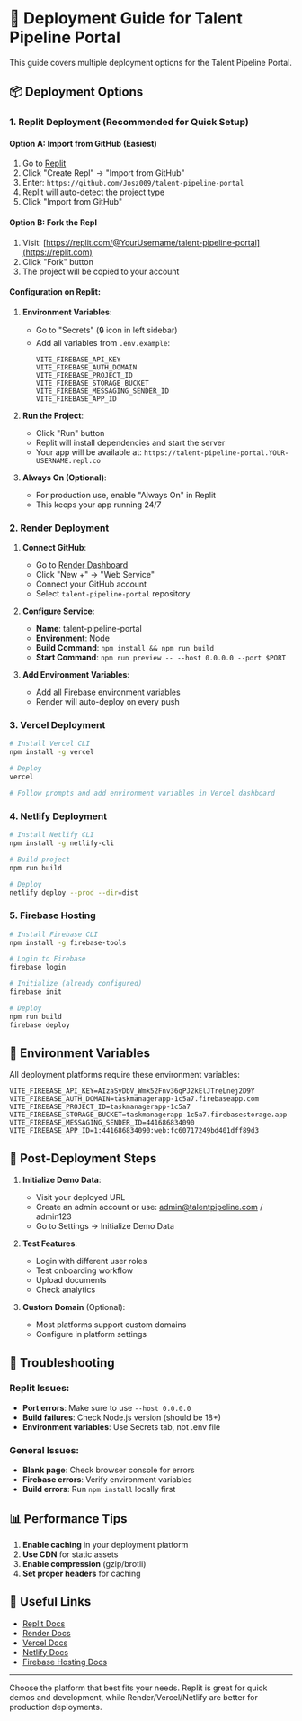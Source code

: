 # 🚀 Deployment Guide for Talent Pipeline Portal

This guide covers multiple deployment options for the Talent Pipeline Portal.

## 📦 Deployment Options

### 1. Replit Deployment (Recommended for Quick Setup)

#### Option A: Import from GitHub (Easiest)
1. Go to [Replit](https://replit.com)
2. Click "Create Repl" → "Import from GitHub"
3. Enter: `https://github.com/Josz009/talent-pipeline-portal`
4. Replit will auto-detect the project type
5. Click "Import from GitHub"

#### Option B: Fork the Repl
1. Visit: [https://replit.com/@YourUsername/talent-pipeline-portal](https://replit.com)
2. Click "Fork" button
3. The project will be copied to your account

#### Configuration on Replit:
1. **Environment Variables**: 
   - Go to "Secrets" (🔒 icon in left sidebar)
   - Add all variables from `.env.example`:
     ```
     VITE_FIREBASE_API_KEY
     VITE_FIREBASE_AUTH_DOMAIN
     VITE_FIREBASE_PROJECT_ID
     VITE_FIREBASE_STORAGE_BUCKET
     VITE_FIREBASE_MESSAGING_SENDER_ID
     VITE_FIREBASE_APP_ID
     ```

2. **Run the Project**:
   - Click "Run" button
   - Replit will install dependencies and start the server
   - Your app will be available at: `https://talent-pipeline-portal.YOUR-USERNAME.repl.co`

3. **Always On (Optional)**:
   - For production use, enable "Always On" in Replit
   - This keeps your app running 24/7

### 2. Render Deployment

1. **Connect GitHub**:
   - Go to [Render Dashboard](https://dashboard.render.com)
   - Click "New +" → "Web Service"
   - Connect your GitHub account
   - Select `talent-pipeline-portal` repository

2. **Configure Service**:
   - **Name**: talent-pipeline-portal
   - **Environment**: Node
   - **Build Command**: `npm install && npm run build`
   - **Start Command**: `npm run preview -- --host 0.0.0.0 --port $PORT`

3. **Add Environment Variables**:
   - Add all Firebase environment variables
   - Render will auto-deploy on every push

### 3. Vercel Deployment

```bash
# Install Vercel CLI
npm install -g vercel

# Deploy
vercel

# Follow prompts and add environment variables in Vercel dashboard
```

### 4. Netlify Deployment

```bash
# Install Netlify CLI
npm install -g netlify-cli

# Build project
npm run build

# Deploy
netlify deploy --prod --dir=dist
```

### 5. Firebase Hosting

```bash
# Install Firebase CLI
npm install -g firebase-tools

# Login to Firebase
firebase login

# Initialize (already configured)
firebase init

# Deploy
npm run build
firebase deploy
```

## 🔧 Environment Variables

All deployment platforms require these environment variables:

```env
VITE_FIREBASE_API_KEY=AIzaSyDbV_Wmk52Fnv36qPJ2kElJTreLnej2D9Y
VITE_FIREBASE_AUTH_DOMAIN=taskmanagerapp-1c5a7.firebaseapp.com
VITE_FIREBASE_PROJECT_ID=taskmanagerapp-1c5a7
VITE_FIREBASE_STORAGE_BUCKET=taskmanagerapp-1c5a7.firebasestorage.app
VITE_FIREBASE_MESSAGING_SENDER_ID=441686834090
VITE_FIREBASE_APP_ID=1:441686834090:web:fc60717249bd401dff89d3
```

## 🎯 Post-Deployment Steps

1. **Initialize Demo Data**:
   - Visit your deployed URL
   - Create an admin account or use: admin@talentpipeline.com / admin123
   - Go to Settings → Initialize Demo Data

2. **Test Features**:
   - Login with different user roles
   - Test onboarding workflow
   - Upload documents
   - Check analytics

3. **Custom Domain** (Optional):
   - Most platforms support custom domains
   - Configure in platform settings

## 🐛 Troubleshooting

### Replit Issues:
- **Port errors**: Make sure to use `--host 0.0.0.0`
- **Build failures**: Check Node.js version (should be 18+)
- **Environment variables**: Use Secrets tab, not .env file

### General Issues:
- **Blank page**: Check browser console for errors
- **Firebase errors**: Verify environment variables
- **Build errors**: Run `npm install` locally first

## 📊 Performance Tips

1. **Enable caching** in your deployment platform
2. **Use CDN** for static assets
3. **Enable compression** (gzip/brotli)
4. **Set proper headers** for caching

## 🔗 Useful Links

- [Replit Docs](https://docs.replit.com)
- [Render Docs](https://render.com/docs)
- [Vercel Docs](https://vercel.com/docs)
- [Netlify Docs](https://docs.netlify.com)
- [Firebase Hosting Docs](https://firebase.google.com/docs/hosting)

---

Choose the platform that best fits your needs. Replit is great for quick demos and development, while Render/Vercel/Netlify are better for production deployments.